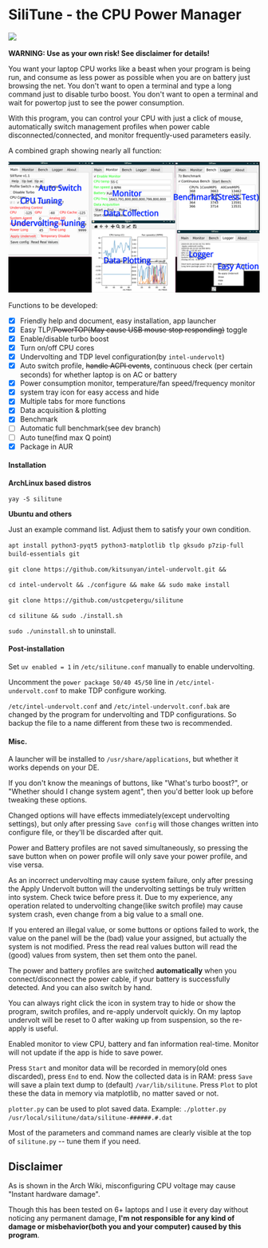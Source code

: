 # SiliTune - the CPU Power Manager

![](./logo.png)

**WARNING: Use as your own risk! See disclaimer for details!**

You want your laptop CPU works like a beast when your program is being run, and consume as less power as possible when you are on battery just browsing the net. You don't want to open a terminal and type a long command just to disable turbo boost. You don't want to open a terminal and wait for powertop just to see the power consumption.

With this program, you can control your CPU with just a click of mouse, automatically switch management profiles when power cable disconnected/connected, and monitor frequently-used parameters easily. 

A combined graph showing nearly all function:

![](./silitune_poster.png)

Functions to be developed:

- [x] Friendly help and document, easy installation, app launcher
- [x] Easy TLP/~~PowerTOP(May cause USB mouse stop responding)~~ toggle
- [x] Enable/disable turbo boost
- [x] Turn on/off CPU cores
- [x] Undervolting and TDP level configuration(by `intel-undervolt`)
- [x] Auto switch profile, ~~handle ACPI events~~, continuous check (per certain seconds) for whether laptop is on AC or battery
- [x] Power consumption monitor, temperature/fan speed/frequency monitor
- [x] system tray icon for easy access and hide
- [x] Multiple tabs for more functions
- [x] Data acquisition & plotting
- [x] Benchmark
- [ ] Automatic full benchmark(see dev branch)
- [ ] Auto tune(find max Q point)
- [x] Package in AUR

#### Installation

**ArchLinux based distros**

`yay -S silitune`

**Ubuntu and others**

Just an example command list. Adjust them to satisfy your own condition. 

`apt install python3-pyqt5 python3-matplotlib tlp gksudo p7zip-full build-essentials git`

`git clone https://github.com/kitsunyan/intel-undervolt.git && `

`cd intel-undervolt && ./configure && make && sudo make install`

`git clone https://github.com/ustcpetergu/silitune`

`cd silitune && sudo ./install.sh`

`sudo ./uninstall.sh` to uninstall. 

#### Post-installation

Set `uv enabled = 1` in `/etc/silitune.conf` manually to enable undervolting. 

Uncomment the `power package 50/40 45/50`  line in `/etc/intel-undervolt.conf` to make TDP configure working. 

`/etc/intel-undervolt.conf` and `/etc/intel-undervolt.conf.bak` are changed by the program for undervolting and TDP configurations. So backup the file to a name different from these two is recommended. 

####  Misc. 

A launcher will be installed to `/usr/share/applications`, but whether it works depends on your DE. 

If you don't know the meanings of buttons, like "What's turbo boost?", or "Whether should I change system agent", then you'd better look up before tweaking these options. 

Changed options will have effects immediately(except undervolting settings), but only after pressing `Save config` will those changes written into configure file, or they'll be discarded after quit. 

Power and Battery profiles are not saved simultaneously, so pressing the save button when on power profile will only save your power profile, and vise versa. 

As an incorrect undervolting may cause system failure, only after pressing the Apply Undervolt button will the undervolting settings be truly written into system. Check twice before press it. Due to my experience, any operation related to undervolting change(like switch profile) may cause system crash, even change from a big value to a small one. 

If you entered an illegal value, or some buttons or options failed to work, the value on the panel will be the (bad) value your assigned, but actually the system is not modified. Press the read real values button will read the (good) values from system, then set them onto the panel. 

The power and battery profiles are switched **automatically** when you connect/disconnect the power cable, if your battery is successfully detected. And you can also switch by hand. 

You can always right click the icon in system tray to hide or show the program, switch profiles, and re-apply undervolt quickly. On my laptop undervolt will be reset to 0 after waking up from suspension, so the re-apply is useful. 

Enabled monitor to view CPU, battery and fan information real-time. Monitor will not update if the app is hide to save power. 

Press `Start` and monitor data will be recorded in memory(old ones discarded), press `End` to end. Now the collected data is in RAM: press `Save` will save a plain text dump to (default) `/var/lib/silitune`. Press `Plot` to plot these the data in memory via matplotlib, no matter saved or not. 

`plotter.py` can be used to plot saved data. Example: `./plotter.py /usr/local/silitune/data/silitune-######.#.dat`

Most of the parameters and command names are clearly visible at the top of `silitune.py` -- tune them if you need. 

## Disclaimer

As is shown in the Arch Wiki, misconfiguring CPU voltage may cause "Instant hardware damage". 

Though this has been tested on 6+ laptops and I use it every day without noticing any permanent damage, **I'm not responsible for any kind of damage or misbehavior(both you and your computer) caused by this program**. 